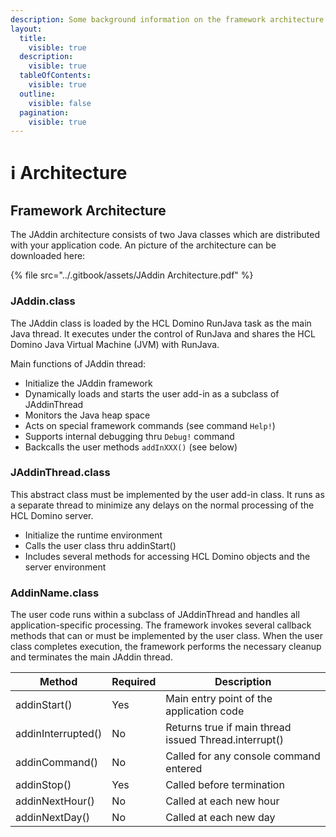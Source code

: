 ```yaml
---
description: Some background information on the framework architecture
layout:
  title:
    visible: true
  description:
    visible: true
  tableOfContents:
    visible: true
  outline:
    visible: false
  pagination:
    visible: true
---
```


# ℹ️ Architecture

## Framework Architecture <a href="#id-1-framework-architecture" id="id-1-framework-architecture"></a>

The JAddin architecture consists of two Java classes which are distributed with your application code. An picture of the architecture can be downloaded here:

{% file src="../.gitbook/assets/JAddin Architecture.pdf" %}

### **JAddin.class**

The JAddin class is loaded by the HCL Domino RunJava task as the main Java thread. It executes under the control of RunJava and shares the HCL Domino Java Virtual Machine (JVM) with RunJava.

Main functions of JAddin thread:

* Initialize the JAddin framework
* Dynamically loads and starts the user add-in as a subclass of JAddinThread
* Monitors the Java heap space
* Acts on special framework commands (see command `Help!`)
* Supports internal debugging thru `Debug!` command
* Backcalls the user methods `addInXXX()` (see below)

### **JAddinThread.class**

This abstract class must be implemented by the user add-in class. It runs as a separate thread to minimize any delays on the normal processing of the HCL Domino server.

* Initialize the runtime environment
* Calls the user class thru addinStart()
* Includes several methods for accessing HCL Domino objects and the server environment

### **AddinName.class**

The user code runs within a subclass of JAddinThread and handles all application-specific processing. The framework invokes several callback methods that can or must be implemented by the user class. When the user class completes execution, the framework performs the necessary cleanup and terminates the main JAddin thread.

| **Method**         | **Required** | **Description**                                       |
| ------------------ | ------------ | ----------------------------------------------------- |
| addinStart()       | Yes          | Main entry point of the application code              |
| addinInterrupted() | No           | Returns true if main thread issued Thread.interrupt() |
| addinCommand()     | No           | Called for any console command entered                |
| addinStop()        | Yes          | Called before termination                             |
| addinNextHour()    | No           | Called at each new hour                               |
| addinNextDay()     | No           | Called at each new day                                |

